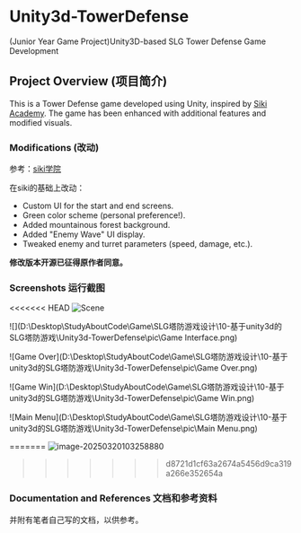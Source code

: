 # Unity3d-TowerDefense
(Junior Year Game Project)Unity3D-based SLG Tower Defense Game Development

## Project Overview (项目简介)
This is a Tower Defense game developed using Unity, inspired by [Siki Academy](https://www.sikiedu.com/course/1885?ff=b_siki). The game has been enhanced with additional features and modified visuals.


### Modifications (改动)
参考：[siki学院](https://www.sikiedu.com/course/1885?ff=b_siki)

在siki的基础上改动：
 - Custom UI for the start and end screens. 
- Green color scheme (personal preference!).
- Added mountainous forest background.
- Added "Enemy Wave" UI display.
- Tweaked enemy and turret parameters (speed, damage, etc.).

**修改版本开源已征得原作者同意。**
### Screenshots 运行截图

<<<<<<< HEAD
![Scene](D:\Desktop\StudyAboutCode\Game\SLG塔防游戏设计\10-基于unity3d的SLG塔防游戏\Unity3d-TowerDefense\pic\Scene.png)



![](D:\Desktop\StudyAboutCode\Game\SLG塔防游戏设计\10-基于unity3d的SLG塔防游戏\Unity3d-TowerDefense\pic\Game Interface.png)

![Game Over](D:\Desktop\StudyAboutCode\Game\SLG塔防游戏设计\10-基于unity3d的SLG塔防游戏\Unity3d-TowerDefense\pic\Game Over.png)

![Game Win](D:\Desktop\StudyAboutCode\Game\SLG塔防游戏设计\10-基于unity3d的SLG塔防游戏\Unity3d-TowerDefense\pic\Game Win.png)

![Main Menu](D:\Desktop\StudyAboutCode\Game\SLG塔防游戏设计\10-基于unity3d的SLG塔防游戏\Unity3d-TowerDefense\pic\Main Menu.png)

=======
![image-20250320103258880](C:\Users\Liu\AppData\Roaming\Typora\typora-user-images\image-20250320103258880.png)
>>>>>>> d8721d1cf63a2674a5456d9ca319a266e352654a



### Documentation and References 文档和参考资料

并附有笔者自己写的文档，以供参考。
